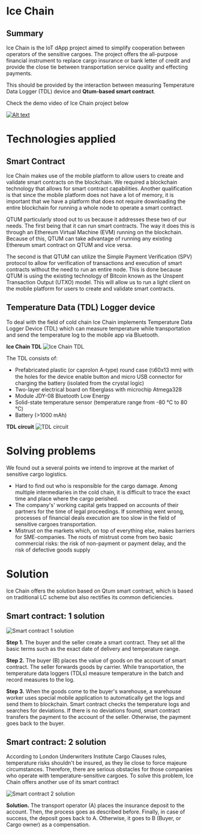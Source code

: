 # Ice Chain
## Summary 
Ice Chain is the IoT dApp project aimed to simplify cooperation between operators of the sensitive cargoes. The project offers the all-purpose financial instrument to replace cargo insurance or bank letter of credit and provide the close tie between transportation service quality and effecting payments. 

This should be provided by the interaction between measuring Temperature Data Logger (TDL) device and **Qtum-based smart contract**. 

Check the demo video of Ice Chain project below

[![Alt text](https://img.youtube.com/vi/4n5POTLpsX8/0.jpg)](https://www.youtube.com/watch?v=4n5POTLpsX8)

# Technologies applied
## Smart Contract 
Ice Chain makes use of the mobile platform to allow users to create and validate smart contracts on the blockchain. We required a blockchain technology that allows for smart contract capabilities. Another qualification is that since the mobile platform does not have a lot of memory, it is important that we have a platform that does not require downloading the entire blockchain for running a whole node to operate a smart contract.

QTUM particularly stood out to us because it addresses these two of our needs. The first being that it can run smart contracts. The way it does this is through an Ethereum Virtual Machine (EVM) running on the blockchain. Because of this, QTUM can take advantage of running any existing Ethereum smart contract on QTUM and vice versa.
	
The second is that QTUM can utilize the Simple Payment Verification (SPV) protocol to allow for verification of transactions and execution of smart contracts without the need to run an entire node. This is done because QTUM is using the existing technology of Bitcoin known as the Unspent Transaction Output (UTXO) model. This will allow us to run a light client on the mobile platform for users to create and validate smart contracts.

## Temperature Data (TDL) Logger device 
To deal with the field of cold chain Ice Chain implements Temperature Data Logger Device (TDL) which can measure temperature while transportation and send the temperature log to the mobile app via Bluetooth. 

**Ice Chain TDL**
![Ice Chain TDL](https://cdn-images-1.medium.com/max/800/1*ibqzbaM1mMv8z9CFOcBKYQ.jpeg)

The TDL consists of:
* Prefabricated plastic (or caprolon A-type) round case (⍉60x13 mm) with the holes for the device enable button and micro USB connector for charging the battery (isolated from the crystal logic)
* Two-layer electrical board on fiberglass with microchip Atmega328
* Module JDY-08 Bluetooth Low Energy
* Solid-state temperature sensor (temperature range from -80 ℃  to 80 ℃)
* Battery (>1000 mAh)

**TDL circuit**
![TDL circuit](https://cdn-images-1.medium.com/max/1200/0*Z1I88X3CR_bOYiRT)

# Solving problems
We found out a several points we intend to improve at the market of sensitive cargo logistics.

* Hard to find out who is responsible for the cargo damage. Among multiple intermediaries in the cold chain, it is difficult to trace the exact time and place where the cargo perished.
* The company's' working capital gets trapped on accounts of their partners for the time of legal proceedings. If something went wrong, processes of financial deals execution are too slow in the field of sensitive cargoes transportation.
* Mistrust on the markets which, on top of everything else, makes barriers for SME-companies. The roots of mistrust come from two basic commercial risks: the risk of non-payment or payment delay, and the risk of defective goods supply
  
# Solution
Ice Chain offers the solution based on Qtum smart contract, which is based on traditional LC scheme but also rectifies its common deficiencies. 

## Smart contract: 1 solution
![Smart contract 1 solution](https://static.tildacdn.com/tild3130-3963-4261-b530-336264333332/__2018-09-10__182541.png)

**Step 1.** The buyer and the seller create a smart contract. They set all the basic terms such as the exact date of delivery and temperature range.

**Step 2.** The buyer (B) places the value of goods on the account of smart contract. The seller forwards goods by carrier. While transportation, the temperature data loggers (TDLs) measure temperature in the batch and record measures to the log.

**Step 3.** When the goods come to the buyer's warehouse, a warehouse worker uses special mobile application to automatically get the logs and send them to blockchain. Smart contract checks the temperature logs and searches for deviations. If there is no deviations found, smart contract transfers the payment to the account of the seller. Otherwise, the payment goes back to the buyer. 

## Smart contract: 2 solution
According to London Underwriters Institute Cargo Clauses rules, temperature risks shouldn't be insured, as they lie close to force majeure circumstances. Therefore, there are serious obstacles for those companies who operate with temperature-sensitive cargoes. To solve this problem, Ice Chain offers another use of its smart contract 

![Smart contract 2 solution](https://static.tildacdn.com/tild3634-6539-4935-b739-353666333530/__2018-09-10__182821.png)

**Solution.** The transport operator (A) places the insurance deposit to the account. Then, the process goes as described before. Finally, in case of success, the deposit goes back to A. Otherwise, it goes to B (Buyer, or Cargo owner) as a compensation. 
